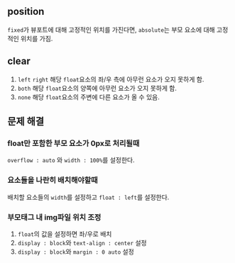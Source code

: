 ## position

`fixed`가 뷰포트에 대해 고정적인 위치를 가진다면, `absolute`는 부모 요소에 대해 고정적인 위치를 가짐.

## clear

1. `left` `right` 해당 `float`요소의 좌/우 측에 아무런 요소가 오지 못하게 함.
2. `both` 해당 `float`요소의 양쪽에 아무런 요소가 오지 못하게 함.
3. `none` 해당 `float`요소의 주변에 다른 요소가 올 수 있음.

## 문제 해결

### float만 포함한 부모 요소가 0px로 처리될때

`overflow : auto` 와 `width : 100%`를 설정한다.

### 요소들을 나란히 배치해야할때

배치할 요소들의 `width`를 설정하고 `float : left`를 설정한다.

### 부모태그 내 img파일 위치 조정

1. `float`의 값을 설정하면 좌/우로 배치
2. `display : block`와 `text-align : center` 설정
3. `display : block`와 `margin : 0 auto` 설정